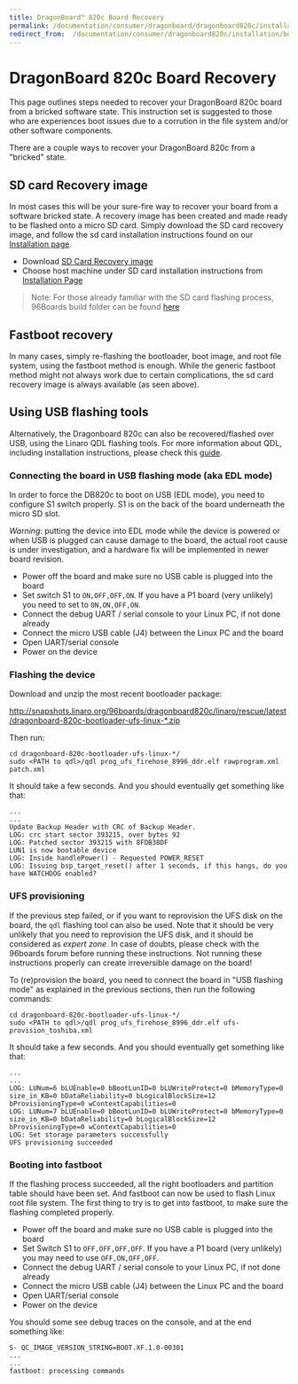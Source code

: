 ```yaml
---
title: DragonBoard™ 820c Board Recovery
permalink: /documentation/consumer/dragonboard/dragonboard820c/installation/board-recovery.md.html
redirect_from:  /documentation/consumer/dragonboard820c/installation/board-recovery.md.html
---
```

# DragonBoard 820c Board Recovery

This page outlines steps needed to recover your DragonBoard 820c board from a bricked software state. This instruction set is suggested to those who are experiences boot issues due to a corrution in the file system and/or other software components.

There are a couple ways to recover your DragonBoard 820c from a "bricked" state.

## SD card Recovery image

In most cases this will be your sure-fire way to recover your board from a software bricked state. A recovery image has been created and made ready to be flashed onto a micro SD card. Simply download the SD card recovery image, and follow the sd card installation instructions found on our [Installation page](../installation/).

- Download [SD Card Recovery image](http://snapshots.linaro.org/96boards/dragonboard820c/linaro/rescue/latest/dragonboard-820c-sdcard-rescue-*.zip)
- Choose host machine under SD card installation instructions from [Installation Page](../installation/)

> Note: For those already familiar with the SD card flashing process, 96Boards build folder can be found [here](http://snapshots.linaro.org/96boards/dragonboard820c/linaro/rescue/latest/)

## Fastboot recovery

In many cases, simply re-flashing the bootloader, boot image, and root file system, using the fastboot method is enough. While the generic fastboot method might not always work due to certain complications, the sd card recovery image is always available (as seen above).

## Using USB flashing tools

Alternatively, the Dragonboard 820c can also be recovered/flashed over USB, using the Linaro QDL flashing tools. For more information about QDL, including installation instructions, please check this [guide](../../../guides/qdl.md).

### Connecting the board in USB flashing mode (aka EDL mode)

In order to force the DB820c to boot on USB (EDL mode), you need to configure S1 switch properly. S1 is on the back of the board underneath the micro SD slot.

*Warning*: putting the device into EDL mode while the device is powered or when USB is plugged can cause damage to the board, the actual root cause is under investigation, and a hardware fix will be implemented in newer board revision.

* Power off the board and make sure no USB cable is plugged into the board
* Set switch S1 to `ON,OFF,OFF,ON`. If you have a P1 board (very unlikely) you need to set to `ON,ON,OFF,ON`.
* Connect the debug UART / serial console to your Linux PC, if not done already
* Connect the micro USB cable (J4) between the Linux PC and the board
* Open UART/serial console
* Power on the device

### Flashing the device

Download and unzip the most recent bootloader package:

http://snapshots.linaro.org/96boards/dragonboard820c/linaro/rescue/latest/dragonboard-820c-bootloader-ufs-linux-*.zip

Then run:

    cd dragonboard-820c-bootloader-ufs-linux-*/
    sudo <PATH to qdl>/qdl prog_ufs_firehose_8996_ddr.elf rawprogram.xml patch.xml

It should take a few seconds. And you should eventually get something like that:

    ...
    ...
    Update Backup Header with CRC of Backup Header.
    LOG: crc start sector 393215, over bytes 92
    LOG: Patched sector 393215 with 8FDB38DF
    LUN1 is now bootable device
    LOG: Inside handlePower() - Requested POWER_RESET
    LOG: Issuing bsp_target_reset() after 1 seconds, if this hangs, do you have WATCHDOG enabled?

### UFS provisioning

If the previous step failed, or if you want to reprovision the UFS disk on the board, the `qdl` flashing tool can also be used. Note that it should be very unlikely that you need to reprovision the UFS disk, and it should be considered as *expert zone*. In case of doubts, please check with the 96boards forum before running these instructions. Not running these instructions properly can create irreversible damage on the board!

To (re)provision the board, you need to connect the board in "USB flashing mode" as explained in the previous sections, then run the following commands:

    cd dragonboard-820c-bootloader-ufs-linux-*/
    sudo <PATH to qdl>/qdl prog_ufs_firehose_8996_ddr.elf ufs-provision_toshiba.xml

It should take a few seconds. And you should eventually get something like that:

    ...
    ...
    LOG: LUNum=6 bLUEnable=0 bBootLunID=0 bLUWriteProtect=0 bMemoryType=0 size_in_KB=0 bDataReliability=0 bLogicalBlockSize=12 bProvisioningType=0 wContextCapabilities=0
    LOG: LUNum=7 bLUEnable=0 bBootLunID=0 bLUWriteProtect=0 bMemoryType=0 size_in_KB=0 bDataReliability=0 bLogicalBlockSize=12 bProvisioningType=0 wContextCapabilities=0
    LOG: Set storage parameters successfully
    UFS provisioning succeeded

### Booting into fastboot

If the flashing process succeeded, all the right bootloaders and partition table should have been set. And fastboot can now be used to flash Linux root file system. The first thing to try is to get into fastboot, to make sure the flashing completed properly.

* Power off the board and make sure no USB cable is plugged into the board
* Set Switch S1 to `OFF,OFF,OFF,OFF`. If you have a P1 board (very unlikely) you may need to use `OFF,ON,OFF,OFF`.
* Connect the debug UART / serial console to your Linux PC, if not done already
* Connect the micro USB cable (J4) between the Linux PC and the board
* Open UART/serial console
* Power on the device

You should some see debug traces on the console, and at the end something like:

    S- QC_IMAGE_VERSION_STRING=BOOT.XF.1.0-00301
    ...
    ...
    fastboot: processing commands
